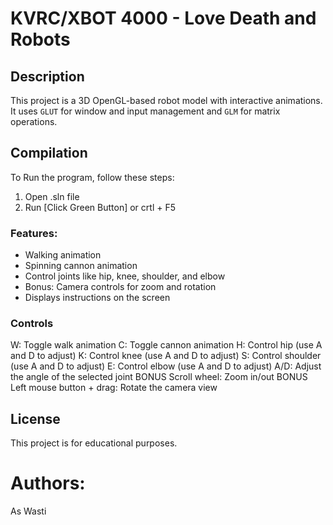 # KVRC/XBOT 4000 - Love Death and Robots

## Description
This project is a 3D OpenGL-based robot model with interactive animations. 
It uses `GLUT` for window and input management and `GLM` for matrix operations.

## Compilation
To Run the program, follow these steps:
1. Open .sln file
2. Run [Click Green Button] or crtl + F5

### Features:
- Walking animation
- Spinning cannon animation
- Control joints like hip, knee, shoulder, and elbow
- Bonus: Camera controls for zoom and rotation
- Displays instructions on the screen

### Controls
W: Toggle walk animation
C: Toggle cannon animation
H: Control hip (use A and D to adjust)
K: Control knee (use A and D to adjust)
S: Control shoulder (use A and D to adjust)
E: Control elbow (use A and D to adjust)
A/D: Adjust the angle of the selected joint
BONUS Scroll wheel: Zoom in/out
BONUS Left mouse button + drag: Rotate the camera view

## License
This project is for educational purposes. 

# Authors:
As Wasti
